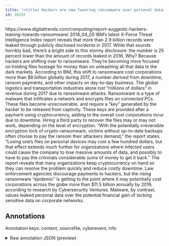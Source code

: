 ```yaml
---
title: "<title> Hackers are now favoring ransomware over personal data theft   </title>"
id: 10252
---
```


<title> Hackers are now favoring ransomware over personal data theft   </title>
<source> https://www.digitaltrends.com/computing/report-suggests-hackers-leaning-towards-ransomware/ </source>
<date> 2018_04_05 </date>
<text>
IBM’s latest X-Force Threat Intelligence Index report reveals that more than 2.9 billion records were leaked through publicly disclosed incidents in 2017. While that sounds horribly bad, there’s a bright side to this stormy disclosure: the number is 25 percent lower than the amount of records leaked in 2016. Why? Because hackers are shifting over to ransomware. They’re becoming more focused on holding files hostage for money than on unleashing all that data to the dark markets. 
According to IBM, this shift to ransomware cost corporations more than $8 billion globally during 2017, a number derived from downtime, ransom payments, and other impacts on day-to-day business. The global logistics and transportation industries alone lost “millions of dollars” in revenue during 2017 due to ransomware attacks. 
Ransomware is a type of malware that infiltrates a network and encrypts files on connected PCs. These files become unrecoverable, and require a “key” generated by the hacker to be released from captivity. These keys are provided after a payment using cryptocurrency, adding to the overall cost corporations incur due to downtime. Hiring a third party to recover the files may or may not work, depending on the level of encryption. 
“With the potentially irreversible encryption lock of crypto-ransomware, victims without up-to-date backups often choose to pay the ransom their attackers demand,” the report states. “Losing one’s files on personal devices may cost a few hundred dollars, but that effect extends much further for organizations where infected users could cause the company to lose massive amounts of data, and possibly to have to pay the criminals considerable sums of money to get it back.” 
The report reveals that many organizations keep cryptocurrency on hand so they can resolve the problem quickly and reduce costly downtime. Law enforcement agencies discourage payments to hackers, but the rising ransomware “epidemic” is getting to the point where it may potentially cost corporations across the globe more than $11.5 billion annually by 2019, according to research by Cybersecurity Ventures. Malware, by contrast, values leaked personal data over the potential financial gain of locking sensitive data on corporate networks.  
</text>



## Annotations

Annotation keys: content, sourcefile, cyberevent, info

<details>
<summary>Raw annotation JSON (preview)</summary>

```json
{
  "content": "IBM\u2019s latest X-Force Threat Intelligence Index report reveals that more than 2.9 billion records were leaked through publicly disclosed incidents in 2017. While that sounds horribly bad, there\u2019s a bright side to this stormy disclosure: the number is 25 percent lower than the amount of records leaked in 2016. Why? Because hackers are shifting over to ransomware. They\u2019re becoming more focused on holding files hostage for money than on unleashing all that data to the dark markets.  According to IBM, this shift to ransomware cost corporations more than $8 billion globally during 2017, a number derived from downtime, ransom payments, and other impacts on day-to-day business. The global logistics and transportation industries alone lost \u201cmillions of dollars\u201d in revenue during 2017 due to ransomware attacks.  Ransomware is a type of malware that infiltrates a network and encrypts files on connected PCs. These files become unrecoverable, and require a \u201ckey\u201d generated by the hacker to be released from captivity. These keys are provided after a payment using cryptocurrency, adding to the overall cost corporations incur due to downtime. Hiring a third party to recover the files may or may not work, depending on the level of encryption.  \u201cWith the potentially irreversible encryption lock of crypto-ransomware, victims without up-to-date backups often choose to pay the ransom their attackers demand,\u201d the report states. \u201cLosing one\u2019s files on personal devices may cost a few hundred dollars, but that effect extends much further for organizations where infected users could cause the company to lose massive amounts of data, and possibly to have to pay the criminals considerable sums of money to get it back.\u201d  The report reveals that many organizations keep cryptocurrency on hand so they can resolve the problem quickly and reduce costly downtime. Law enforcement agencies discourage payments to hackers, but the rising ransomware \u201cepidemic\u201d is getting to the point where it may potentially cost corporations across the globe more than $11.5 billion annually by 2019, according to research by Cybersecurity Ventures. Malware, by contrast, values leaked personal data over the potential financial gain of locking sensitive data on corporate networks.  ",
  "sourcefile": "10252.txt",
  "cyberevent": {
    "hopper": [
      {
        "index": 0,
        "relation": "Same",
        "events": [
          {
            "index": "E3",
            "type": "Attack",
            "realis": "Actual",
            "nugget": {
              "startOffset": 620,
              "index": "T7",
              "endOffset": 635,
              "text": "ransom payments"
            },
            "argument": [
              {
                "index": "T23",
                "text": "2017",
                "endOffset": 586,
                "role": {
                  "type": "Time"
                },
                "startOffset": 582,
                "type": "Time"
              },
              {
                "index": "T22",
                "text": "$8 billion",
                "endOffset": 565,
                "role": {
                  "type": "Damage-Amount"
                },
                "startOffset": 555,
                "type": "Money"
              },
              {
                "index": "T24",
                "external_reference": {
                  "wikidataid": "Q926331"
                },
                "endOffset": 526,
                "role": {
                  "type": "Tool"
                },
                "text": "ransomware",
                "startOffset": 516,
                "type": "Malware"
              }
            ],
            "subtype": "Ransom"
          },
          {
            "index": "E4",
            "type": "Attack",
            "realis": "Actual",
            "nugget": {
              "startOffset": 793,
              "index": "T8",
       
```
</details>
